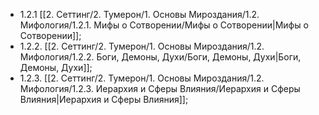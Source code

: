 - 1.2.1 [[2. Сеттинг/2. Тумерон/1. Основы Мироздания/1.2. Мифология/1.2.1. Мифы о Сотворении/Мифы о Сотворении|Мифы о Сотворении]];
- 1.2.2. [[2. Сеттинг/2. Тумерон/1. Основы Мироздания/1.2. Мифология/1.2.2. Боги, Демоны, Духи/Боги, Демоны, Духи|Боги, Демоны, Духи]];
- 1.2.3. [[2. Сеттинг/2. Тумерон/1. Основы Мироздания/1.2. Мифология/1.2.3. Иерархия и Сферы Влияния/Иерархия и Сферы Влияния|Иерархия и Сферы Влияния]];
